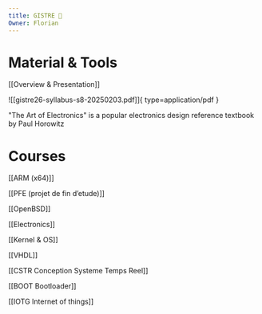 ```yaml
---
title: GISTRE 🦅
Owner: Florian
---
```

# Material & Tools
[[Overview & Presentation]]

![[gistre26-syllabus-s8-20250203.pdf]]{ type=application/pdf }

  
"The Art of Electronics" is a popular electronics design reference textbook by Paul Horowitz
# Courses

[[ARM (x64)]]


[[PFE (projet de fin d’etude)]]


[[OpenBSD]]


[[Electronics]]


[[Kernel & OS]]


[[VHDL]]


[[CSTR Conception Systeme Temps Reel]]


[[BOOT Bootloader]]


[[IOTG Internet of things]]


